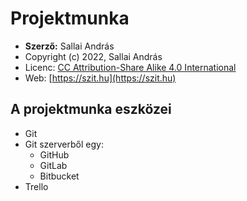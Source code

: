 # Projektmunka

* **Szerző:** Sallai András
* Copyright (c) 2022, Sallai András
* Licenc: [CC Attribution-Share Alike 4.0 International](https://creativecommons.org/licenses/by-sa/4.0/)
* Web: [https://szit.hu](https://szit.hu)

## A projektmunka eszközei

* Git
* Git szerverből egy:
  * GitHub
  * GitLab
  * Bitbucket
* Trello
